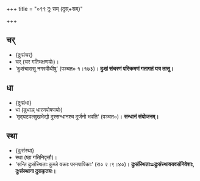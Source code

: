 +++
title = "०९९ दुः सम् (दुस्+सम्)"

+++

## चर्
- {दुःसंचर्}
- चर् (चर गतिभक्षणयोः)।
- 'दुःसंचारासु नगरवीथीषु' (पञ्चत० १।१७३)। **दुःखं संचरणं परिक्रमणं गतागतं यत्र तासु।**

## धा
- {दुःसंधा}
- धा (डुधाञ् धारणपोषणयोः)
- 'मृद्घटवत्सुखभेद्यो दुस्सन्धानश्च दुर्जनो भवति' (पञ्चत०)। **सन्धानं संयोजनम्।**

## स्था
- {दुःसंस्था}
- स्था (ष्ठा गतिनिवृत्तौ)।
- 'सन्ति दुःसंस्थिताः कुब्जे वक्राः परमपापिकाः' (रा० २।९।४०)। **दुःसंस्थिताः=दुःसंस्थावयवसंनिवेशाः, दुःसंस्थाना दुराकृतयः।**
